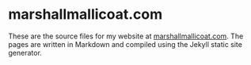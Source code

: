 # marshallmallicoat.com
These are the source files for my website at [marshallmallicoat.com](https://.marshallmallicoat.com).
The pages are written in Markdown and compiled using the Jekyll static site generator.
